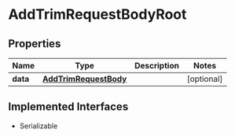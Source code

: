 

# AddTrimRequestBodyRoot


## Properties

Name | Type | Description | Notes
------------ | ------------- | ------------- | -------------
**data** | [**AddTrimRequestBody**](AddTrimRequestBody.md) |  |  [optional]


## Implemented Interfaces

* Serializable


